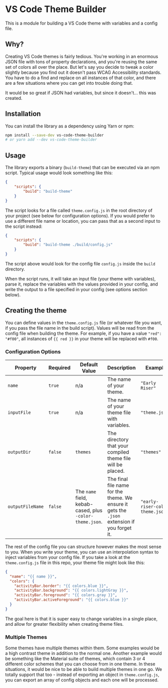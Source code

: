 # VS Code Theme Builder

This is a module for building a VS Code theme with variables and a config file.

## Why?

Creating VS Code themes is fairly tedious. You're working in an enormous JSON file with tons of property declarations, and you're reusing the same set of colors all over the place. But let's say you decide to tweak a color slightly because you find out it doesn't pass WCAG Accessibility standards. You have to do a find and replace on all instances of that color, and there are a few situations where you can get into trouble doing that.

It would be so great if JSON had variables, but since it doesn't... this was created.

## Installation

You can install the library as a dependency using Yarn or npm:

```sh
npm install --save-dev vs-code-theme-builder
# or yarn add --dev vs-code-theme-builder
```

## Usage

The library exports a binary (`build-theme`) that can be executed via an npm script. Typical usage would look something like this:

```json
{
    "scripts": {
        "build": "build-theme"
    }
}
```

The script looks for a file called `theme.config.js` in the root directory of your project (see below for configuration options). If you would prefer to use a different file name or location, you can pass that as a second input to the script instead:

```json
{
    "scripts": {
        "build": "build-theme ./build/config.js"
    }
}
```

The script above would look for the config file `config.js` inside the `build` directory.

When the script runs, it will take an input file (your theme with variables), parse it, replace the variables with the values provided in your config, and write the output to a file specified in your config (see options section below).

## Creating the theme

You can define values in the `theme.config.js` file (or whatever file you want, if you pass the file name in the build script). Values will be read from the config file when building the theme. For example, if you have a value `"red": "#f00"`, all instances of `{{ red }}` in your theme will be replaced with `#f00`.

### Configuration Options

| Property | Required | Default Value | Description | Example |
| -------- | -------- | ------------- | ----------- | ------- |
| `name` | `true` | n/a | The name of your theme. | `"Early Riser"` |
| `inputFile` | `true` | n/a | The name of your theme file with variables. | `"theme.json"` |
| `outputDir` | `false` | `themes` | The directory that your compiled theme file will be placed. | `"themes"` |
| `outputFileName` | `false` | The `name` field, kebab-cased, plus `-color-theme.json`. | The final file name for the theme. We ensure it gets the `.json` extension if you forget it. | `"early-riser-color-theme.json"` |

The rest of the config file you can structure however makes the most sense to you. When you write your theme, you can use an interpolation syntax to inject variables from your config file. If you take a look at the `theme.config.js` file in this repo, your theme file might look like this:

```json
{
  "name": "{{ name }}",
  "colors": {
    "activityBar.border": "{{ colors.blue }}",
    "activityBar.background": "{{ colors.lightGray }}",
    "activityBar.foreground": "{{ colors.gray }}",
    "activityBar.activeForeground": "{{ colors.blue }}"
  }
}
```

The goal here is that it is super easy to change variables in a single place, and allow for greater flexibility when creating theme files.

### Multiple Themes

Some themes have multiple themes within them. Some examples would be a high contrast theme in addition to the normal one. Another example would be something like the Material suite of themes, which contain 3 or 4 different color schemes that you can choose from in one theme. In these situations, it would be nice to be able to build multiple themes in one go. We totally support that too - instead of exporting an object in `theme.config.js`, you can export an array of config objects and each one will be processed.
